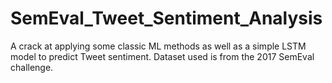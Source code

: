 # SemEval_Tweet_Sentiment_Analysis
A crack at applying some classic ML methods as well as a simple LSTM model to predict Tweet sentiment. Dataset used is from the 2017 SemEval challenge.
